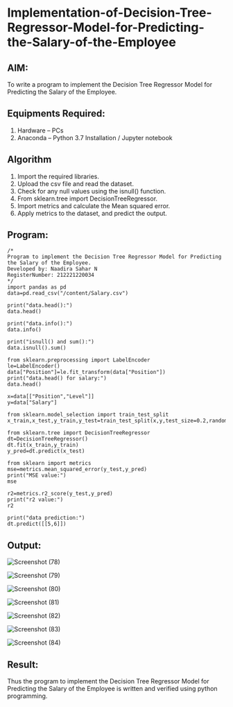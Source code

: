 # Implementation-of-Decision-Tree-Regressor-Model-for-Predicting-the-Salary-of-the-Employee

## AIM:
To write a program to implement the Decision Tree Regressor Model for Predicting the Salary of the Employee.

## Equipments Required:
1. Hardware – PCs
2. Anaconda – Python 3.7 Installation / Jupyter notebook

## Algorithm
1. Import the required libraries.
2. Upload the csv file and read the dataset.
3. Check for any null values using the isnull() function.
4. From sklearn.tree import DecisionTreeRegressor.
5. Import metrics and calculate the Mean squared error.
6. Apply metrics to the dataset, and predict the output.

## Program:
```
/*
Program to implement the Decision Tree Regressor Model for Predicting the Salary of the Employee.
Developed by: Naadira Sahar N
RegisterNumber: 212221220034
*/
import pandas as pd
data=pd.read_csv("/content/Salary.csv")

print("data.head():")
data.head()

print("data.info():")
data.info()

print("isnull() and sum():")
data.isnull().sum()

from sklearn.preprocessing import LabelEncoder
le=LabelEncoder()
data["Position"]=le.fit_transform(data["Position"])
print("data.head() for salary:")
data.head()

x=data[["Position","Level"]]
y=data["Salary"]

from sklearn.model_selection import train_test_split
x_train,x_test,y_train,y_test=train_test_split(x,y,test_size=0.2,random_state=2)

from sklearn.tree import DecisionTreeRegressor
dt=DecisionTreeRegressor()
dt.fit(x_train,y_train)
y_pred=dt.predict(x_test)

from sklearn import metrics
mse=metrics.mean_squared_error(y_test,y_pred)
print("MSE value:")
mse

r2=metrics.r2_score(y_test,y_pred)
print("r2 value:")
r2

print("data prediction:")
dt.predict([[5,6]])
```

## Output:
![Screenshot (78)](https://github.com/Naadira/Implementation-of-Decision-Tree-Regressor-Model-for-Predicting-the-Salary-of-the-Employee/assets/128135126/8efa355b-1088-486b-9e25-a4276bd05516)

![Screenshot (79)](https://github.com/Naadira/Implementation-of-Decision-Tree-Regressor-Model-for-Predicting-the-Salary-of-the-Employee/assets/128135126/0f3748b5-4458-41ec-9ee0-fff55bcec142)

![Screenshot (80)](https://github.com/Naadira/Implementation-of-Decision-Tree-Regressor-Model-for-Predicting-the-Salary-of-the-Employee/assets/128135126/f8082fb8-ffd7-46d1-9045-0afbeea4328a)

![Screenshot (81)](https://github.com/Naadira/Implementation-of-Decision-Tree-Regressor-Model-for-Predicting-the-Salary-of-the-Employee/assets/128135126/4aae0e76-c393-4554-9bfa-0ae47e2a1e48)

![Screenshot (82)](https://github.com/Naadira/Implementation-of-Decision-Tree-Regressor-Model-for-Predicting-the-Salary-of-the-Employee/assets/128135126/abf2cfc3-780a-48e5-b5b8-2006abd04b03)

![Screenshot (83)](https://github.com/Naadira/Implementation-of-Decision-Tree-Regressor-Model-for-Predicting-the-Salary-of-the-Employee/assets/128135126/d49ea147-e0a5-4d5c-a871-3efcc5357f65)

![Screenshot (84)](https://github.com/Naadira/Implementation-of-Decision-Tree-Regressor-Model-for-Predicting-the-Salary-of-the-Employee/assets/128135126/ba98ff26-baf1-449d-bdfb-1a4a1bc41f18)


## Result:
Thus the program to implement the Decision Tree Regressor Model for Predicting the Salary of the Employee is written and verified using python programming.
